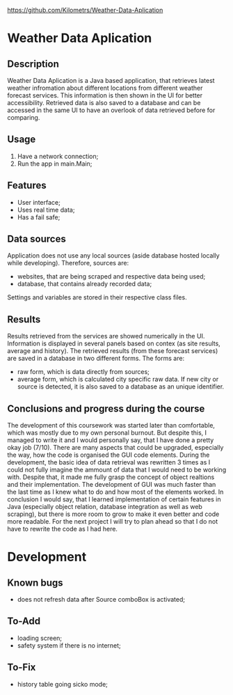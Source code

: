 https://github.com/Kilometrs/Weather-Data-Aplication

# Weather Data Aplication
## Description
Weather Data Aplication is a Java based application, that retrieves latest weather infromation about different locations from different weather forecast services. This information is then shown in the UI for better accessibility. Retrieved data is also saved to a database and can be accessed in the same UI to have an overlook of data retrieved before for comparing.

## Usage
1. Have a network connection;
2. Run the app in main.Main;

## Features
- User interface;
- Uses real time data;
- Has a fail safe;

## Data sources
Application does not use any local sources (aside database hosted locally while developing).
Therefore, sources are:
- websites, that are being scraped and respective data being used;
- database, that contains already recorded data;

Settings and variables are stored in their respective class files.

## Results
Results retrieved from the services are showed numerically in the UI. Information is displayed in several panels based on contex (as site results, average and history). 
The retrieved results (from these forecast services) are saved in a database in two different forms. The forms are:
- raw form, which is data directly from sources;
- average form, which is calculated city specific raw data. 
If new city or source is detected, it is also saved to a database as an unique identifier.

## Conclusions and progress during the course
The development of this coursework was started later than comfortable, which was mostly due to my own personal burnout. But despite this, I managed to write it and I would personally say, that I have done a pretty okay job (7/10).
There are many aspects that could be upgraded, especially the way, how the code is organised the GUI code elements. 
During the development, the basic idea of data retrieval was rewritten 3 times as I could not fully imagine the ammount of data that I would need to be working with. Despite that, it made me fully grasp the concept of object realtions and their implementation. 
The development of GUI was much faster than the last time as I knew what to do and how most of the elements worked.
In conclusion I would say, that I learned implementation of certain features in Java (especially object relation, database integration as well as web scraping), but there is more room to grow to make it even better and code more readable. For the next project I will try to plan ahead so that I do not have to rewrite the code as I had here.

# Development
## Known bugs
- does not refresh data after Source comboBox is activated;

## To-Add
- loading screen;
- safety system if there is no internet;

## To-Fix
- history table going sicko mode;